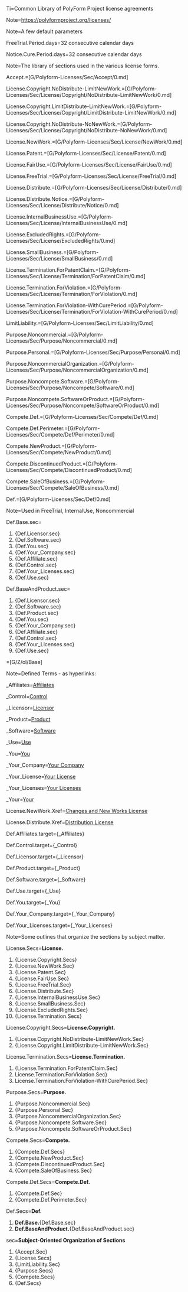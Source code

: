 Ti=Common Library of PolyForm Project license agreements

Note=<https://polyformproject.org/licenses/>

Note=A few default parameters

FreeTrial.Period.days=32 consecutive calendar days

Notice.Cure.Period.days=32 consecutive calendar days

Note=The library of sections used in the various license forms.

Accept.=[G/Polyform-Licenses/Sec/Accept/0.md]

License.Copyright.NoDistribute-LimitNewWork.=[G/Polyform-Licenses/Sec/License/Copyright/NoDistribute-LimitNewWork/0.md]

License.Copyright.LimitDistribute-LimitNewWork.=[G/Polyform-Licenses/Sec/License/Copyright/LimitDistribute-LimitNewWork/0.md]

License.Copyright.NoDistribute-NoNewWork.=[G/Polyform-Licenses/Sec/License/Copyright/NoDistribute-NoNewWork/0.md]

License.NewWork.=[G/Polyform-Licenses/Sec/License/NewWork/0.md]

License.Patent.=[G/Polyform-Licenses/Sec/License/Patent/0.md]

License.FairUse.=[G/Polyform-Licenses/Sec/License/FairUse/0.md]

License.FreeTrial.=[G/Polyform-Licenses/Sec/License/FreeTrial/0.md]

License.Distribute.=[G/Polyform-Licenses/Sec/License/Distribute/0.md]

License.Distribute.Notice.=[G/Polyform-Licenses/Sec/License/Distribute/Notice/0.md]

License.InternalBusinessUse.=[G/Polyform-Licenses/Sec/License/InternalBusinessUse/0.md]

License.ExcludedRights.=[G/Polyform-Licenses/Sec/License/ExcludedRights/0.md]

License.SmallBusiness.=[G/Polyform-Licenses/Sec/License/SmallBusiness/0.md]

License.Termination.ForPatentClaim.=[G/Polyform-Licenses/Sec/License/Termination/ForPatentClaim/0.md]

License.Termination.ForViolation.=[G/Polyform-Licenses/Sec/License/Termination/ForViolation/0.md]

License.Termination.ForViolation-WithCurePeriod.=[G/Polyform-Licenses/Sec/License/Termination/ForViolation-WithCurePeriod/0.md]

LimitLiability.=[G/Polyform-Licenses/Sec/LimitLiability/0.md]

Purpose.Noncommercial.=[G/Polyform-Licenses/Sec/Purpose/Noncommercial/0.md]

Purpose.Personal.=[G/Polyform-Licenses/Sec/Purpose/Personal/0.md]

Purpose.NoncommercialOrganization.=[G/Polyform-Licenses/Sec/Purpose/NoncommercialOrganization/0.md]

Purpose.Noncompete.Software.=[G/Polyform-Licenses/Sec/Purpose/Noncompete/Software/0.md]

Purpose.Noncompete.SoftwareOrProduct.=[G/Polyform-Licenses/Sec/Purpose/Noncompete/SoftwareOrProduct/0.md]

Compete.Def.=[G/Polyform-Licenses/Sec/Compete/Def/0.md]

Compete.Def.Perimeter.=[G/Polyform-Licenses/Sec/Compete/Def/Perimeter/0.md]

Compete.NewProduct.=[G/Polyform-Licenses/Sec/Compete/NewProduct/0.md]

Compete.DiscontinuedProduct.=[G/Polyform-Licenses/Sec/Compete/DiscontinuedProduct/0.md]

Compete.SaleOfBusiness.=[G/Polyform-Licenses/Sec/Compete/SaleOfBusiness/0.md]


Def.=[G/Polyform-Licenses/Sec/Def/0.md]

Note=Used in FreeTrial, InternalUse, Noncommercial

Def.Base.sec=<ol><li>{Def.Licensor.sec}</li><li>{Def.Software.sec}</li><li>{Def.You.sec}</li><li>{Def.Your_Company.sec}</li><li>{Def.Affiliate.sec}</li><li>{Def.Control.sec}</li><li>{Def.Your_Licenses.sec}</li><li>{Def.Use.sec}</li></ol>


Def.BaseAndProduct.sec=<ol><li>{Def.Licensor.sec}</li><li>{Def.Software.sec}</li><li>{Def.Product.sec}</li><li>{Def.You.sec}</li><li>{Def.Your_Company.sec}</li><li>{Def.Affiliate.sec}</li><li>{Def.Control.sec}</li><li>{Def.Your_Licenses.sec}</li><li>{Def.Use.sec}</li></ol>

=[G/Z/ol/Base]

Note=Defined Terms - as hyperlinks:

_Affiliates=<a href='#Def.Affiliates.target' class='definedterm'>Affiliates</a>

_Control=<a href='#Def.Control.target' class='definedterm'>Control</a>

_Licensor=<a href='#Def.Licensor.target' class='definedterm'>Licensor</a>

_Product=<a href='#Def.Product.target' class='definedterm'>Product</a>

_Software=<a href='#Def.Software.target' class='definedterm'>Software</a>

_Use=<a href='#Def.Use.target' class='definedterm'>Use</a>

_You=<a href='#Def.You.target' class='definedterm'>You</a>

_Your_Company=<a href='#Def.Your_Company.target' class='definedterm'>Your Company</a>

_Your_License=<a href='#Def.Your_Licenses.target' class='definedterm'>Your License</a>

_Your_Licenses=<a href='#Def.Your_Licenses.target' class='definedterm'>Your Licenses</a>

_Your=<a href='#Def.You.target' class='definedterm'>Your</a>


License.NewWork.Xref=<a href="#License.NewWork.Sec">Changes and New Works License</a>

License.Distribute.Xref=<a href="#License.Distribute.Sec">Distribution License</a>



Def.Affiliates.target={_Affiliates}

Def.Control.target={_Control}

Def.Licensor.target={_Licensor}

Def.Product.target={_Product}

Def.Software.target={_Software}

Def.Use.target={_Use}

Def.You.target={_You}

Def.Your_Company.target={_Your_Company}

Def.Your_Licenses.target={_Your_Licenses}

Note=Some outlines that organize the sections by subject matter.


License.Secs=<b>License.</b><ol><li>{License.Copyright.Secs}</li><li>{License.NewWork.Sec}</li><li>{License.Patent.Sec}</li><li>{License.FairUse.Sec}</li><li>{License.FreeTrial.Sec}</li><li>{License.Distribute.Sec}</li><li>{License.InternalBusinessUse.Sec}</li><li>{License.SmallBusiness.Sec}</li><li>{License.ExcludedRights.Sec}</li><li>{License.Termination.Secs}</li></ol>

License.Copyright.Secs=<b>License.Copyright.</b><ol><li>{License.Copyright.NoDistribute-LimitNewWork.Sec}</li><li>{License.Copyright.LimitDistribute-LimitNewWork.Sec}</li></ol>

License.Termination.Secs=<b>License.Termination.</b><ol><li>{License.Termination.ForPatentClaim.Sec}</li><li>License.Termination.ForViolation.Sec}</li><li>License.Termination.ForViolation-WithCurePeriod.Sec}</li></ol>

Purpose.Secs=<b>Purpose.</b><ol><li>{Purpose.Noncommercial.Sec}</li><li>{Purpose.Personal.Sec}</li><li>{Purpose.NoncommercialOrganization.Sec}</li><li>{Purpose.Noncompete.Software.Sec}</li><li>{Purpose.Noncompete.SoftwareOrProduct.Sec}</li></ol>


Compete.Secs=<b>Compete.</b><ol><li>{Compete.Def.Secs}</li><li>{Compete.NewProduct.Sec}</li><li>{Compete.DiscontinuedProduct.Sec}</li><li>{Compete.SaleOfBusiness.Sec}</li></ol>

Compete.Def.Secs=<b>Compete.Def.</b><ol><li>{Compete.Def.Sec}</li><li>{Compete.Def.Perimeter.Sec}</li></ol>

Def.Secs=<b>Def.</b><ol><li><b>Def.Base.</b>{Def.Base.sec}</li><li><b>Def.BaseAndProduct.</b>{Def.BaseAndProduct.sec}</li></ol>


sec=<b>Subject-Oriented Organization of Sections</b><ol><li>{Accept.Sec}</li><li>{License.Secs}</li><li>{LimitLiability.Sec}</li><li>{Purpose.Secs}</li><li>{Compete.Secs}</li><li>{Def.Secs}</li></ol>

